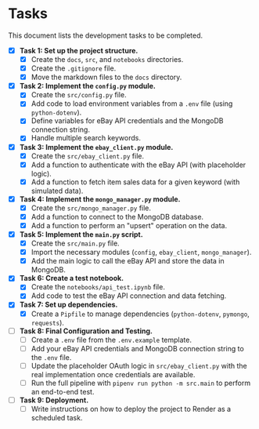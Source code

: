 # Tasks

This document lists the development tasks to be completed.

- [x] **Task 1: Set up the project structure.**
    - [x] Create the `docs`, `src`, and `notebooks` directories.
    - [x] Create the `.gitignore` file.
    - [x] Move the markdown files to the `docs` directory.

- [x] **Task 2: Implement the `config.py` module.**
    - [x] Create the `src/config.py` file.
    - [x] Add code to load environment variables from a `.env` file (using `python-dotenv`).
    - [x] Define variables for eBay API credentials and the MongoDB connection string.
    - [x] Handle multiple search keywords.

- [x] **Task 3: Implement the `ebay_client.py` module.**
    - [x] Create the `src/ebay_client.py` file.
    - [x] Add a function to authenticate with the eBay API (with placeholder logic).
    - [x] Add a function to fetch item sales data for a given keyword (with simulated data).

- [x] **Task 4: Implement the `mongo_manager.py` module.**
    - [x] Create the `src/mongo_manager.py` file.
    - [x] Add a function to connect to the MongoDB database.
    - [x] Add a function to perform an "upsert" operation on the data.

- [x] **Task 5: Implement the `main.py` script.**
    - [x] Create the `src/main.py` file.
    - [x] Import the necessary modules (`config`, `ebay_client`, `mongo_manager`).
    - [x] Add the main logic to call the eBay API and store the data in MongoDB.

- [x] **Task 6: Create a test notebook.**
    - [x] Create the `notebooks/api_test.ipynb` file.
    - [x] Add code to test the eBay API connection and data fetching.

- [x] **Task 7: Set up dependencies.**
    - [x] Create a `Pipfile` to manage dependencies (`python-dotenv`, `pymongo`, `requests`).

- [ ] **Task 8: Final Configuration and Testing.**
    - [ ] Create a `.env` file from the `.env.example` template.
    - [ ] Add your eBay API credentials and MongoDB connection string to the `.env` file.
    - [ ] Update the placeholder OAuth logic in `src/ebay_client.py` with the real implementation once credentials are available.
    - [ ] Run the full pipeline with `pipenv run python -m src.main` to perform an end-to-end test.

- [ ] **Task 9: Deployment.**
    - [ ] Write instructions on how to deploy the project to Render as a scheduled task.
